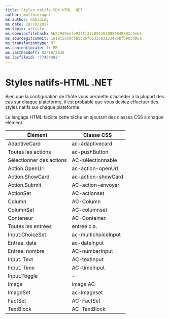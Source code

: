 ```yaml
---
title: Styles natifs-SDK HTML .NET
author: matthidinger
ms.author: mahiding
ms.date: 10/19/2017
ms.topic: article
ms.openlocfilehash: 5b829d9eefe933f133c8532030856849802c5eb5
ms.sourcegitcommit: 1e18c5dc0cf85d26f66335e312348bbfb903d95a
ms.translationtype: MT
ms.contentlocale: fr-FR
ms.lasthandoff: 02/19/2020
ms.locfileid: "77454492"
---
```

# <a name="native-styling---net-html"></a>Styles natifs-HTML .NET

Bien que la configuration de l’hôte vous permette d’accéder à la plupart des cas sur chaque plateforme, il est probable que vous deviez effectuer des styles natifs sur chaque plateforme. 

Le langage HTML facilite cette tâche en ajoutant des classes CSS à chaque élément.

| Élément | Classe CSS |
|---|---|
| AdaptiveCard | ac-adaptivecard |
| Toutes les actions | ac-pushButton | 
| Sélectionner des actions | AC-sélectionnable |
| Action.OpenUrl  | ac-action-openUrl |
| Action.ShowCard | ac-action-showCard |
| Action.Submit  | AC-action-envoyer  |
| ActionSet | AC-actionset |
| Column | AC-Column |
| ColumnSet | AC-columnset |
| Conteneur | AC-Container |
| Toutes les entrées | entrée c.a. |
| Input.ChoiceSet | ac-multichoiceInput  |
| Entrée. date | ac-dateInput |
| Entrée. nombre | AC-numberInput |
| Input. Text | AC-textInput |
| Input. Time | AC-timeInput |
| Input.Toggle| - |
| Image  | image AC |
| ImageSet  | ac-imageset |
| FactSet | AC-FactSet |
| TextBlock  | AC-TextBlock |